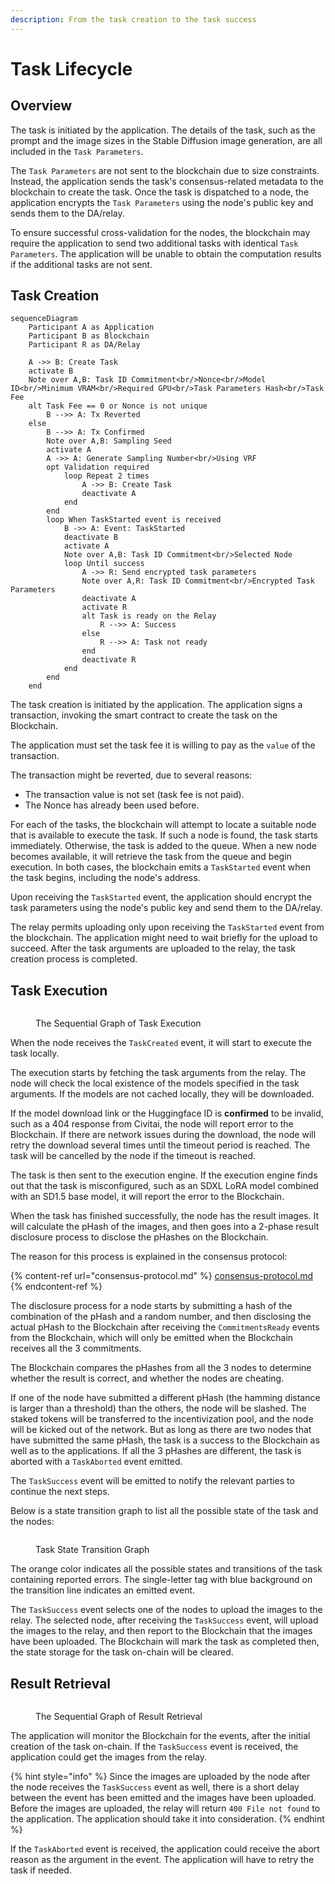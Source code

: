 ```yaml
---
description: From the task creation to the task success
---
```


# Task Lifecycle

## Overview

The task is initiated by the application. The details of the task, such as the prompt and the image sizes in the Stable Diffusion image generation, are all included in the `Task Parameters`.&#x20;

The `Task Parameters` are not sent to the blockchain due to size constraints. Instead, the application sends the task's consensus-related metadata to the blockchain to create the task. Once the task is dispatched to a node, the application encrypts the `Task Parameters` using the node's public key and sends them to the DA/relay.

To ensure successful cross-validation for the nodes, the blockchain may require the application to send two additional tasks with identical `Task Parameters`. The application will be unable to obtain the computation results if the additional tasks are not sent.



## Task Creation

```mermaid
sequenceDiagram
    Participant A as Application
    Participant B as Blockchain
    Participant R as DA/Relay

    A ->> B: Create Task
    activate B
    Note over A,B: Task ID Commitment<br/>Nonce<br/>Model ID<br/>Minimum VRAM<br/>Required GPU<br/>Task Parameters Hash<br/>Task Fee
    alt Task Fee == 0 or Nonce is not unique
        B -->> A: Tx Reverted
    else
        B -->> A: Tx Confirmed
        Note over A,B: Sampling Seed
        activate A
        A ->> A: Generate Sampling Number<br/>Using VRF
        opt Validation required
            loop Repeat 2 times
                A ->> B: Create Task
                deactivate A
            end
        end
        loop When TaskStarted event is received
            B ->> A: Event: TaskStarted
            deactivate B
            activate A
            Note over A,B: Task ID Commitment<br/>Selected Node
            loop Until success
                A ->> R: Send encrypted task parameters
                Note over A,R: Task ID Commitment<br/>Encrypted Task Parameters
                deactivate A
                activate R
                alt Task is ready on the Relay
                    R -->> A: Success
                else
                    R -->> A: Task not ready
                end
                deactivate R
            end
        end
    end
```

The task creation is initiated by the application. The application signs a transaction, invoking the smart contract to create the task on the Blockchain.

The application must set the task fee it is willing to pay as the `value` of the transaction.

The transaction might be reverted, due to several reasons:

* The transaction value is not set (task fee is not paid).
* The Nonce has already been used before.

For each of the tasks, the blockchain will attempt to locate a suitable node that is available to execute the task. If such a node is found, the task starts immediately. Otherwise, the task is added to the queue. When a new node becomes available, it will retrieve the task from the queue and begin execution. In both cases, the blockchain emits a `TaskStarted` event when the task begins, including the node's address.

Upon receiving the `TaskStarted` event, the application should encrypt the task parameters using the node's public key and send them to the DA/relay.

The relay permits uploading only upon receiving the `TaskStarted` event from the blockchain. The application might need to wait briefly for the upload to succeed. After the task arguments are uploaded to the relay, the task creation process is completed.

## Task Execution

<figure><img src="../.gitbook/assets/b1d94c1193739faf6f29711eda1ec92.png" alt=""><figcaption><p>The Sequential Graph of Task Execution</p></figcaption></figure>

When the node receives the `TaskCreated` event, it will start to execute the task locally.

The execution starts by fetching the task arguments from the relay. The node will check the local existence of the models specified in the task arguments. If the models are not cached locally, they will be downloaded.

If the model download link or the Huggingface ID is **confirmed** to be invalid, such as a 404 response from Civitai, the node will report error to the Blockchain. If there are network issues during the download, the node will retry the download several times until the timeout period is reached. The task will be cancelled by the node if the timeout is reached.

The task is then sent to the execution engine. If the execution engine finds out that the task is misconfigured, such as an SDXL LoRA model combined with an SD1.5 base model, it will report the error to the Blockchain.

When the task has finished successfully, the node has the result images. It will calculate the pHash of the images, and then goes into a 2-phase result disclosure process to disclose the pHashes on the Blockchain.

The reason for this process is explained in the consensus protocol:

{% content-ref url="consensus-protocol.md" %}
[consensus-protocol.md](consensus-protocol.md)
{% endcontent-ref %}

The disclosure process for a node starts by submitting a hash of the combination of the pHash and a random number, and then disclosing the actual pHash to the Blockchain after receiving the `CommitmentsReady` events from the Blockchain, which will only be emitted when the Blockchain receives all the 3 commitments.

The Blockchain compares the pHashes from all the 3 nodes to determine whether the result is correct, and whether the nodes are cheating.

If one of the node have submitted a different pHash (the hamming distance is larger than a threshold) than the others, the node will be slashed. The staked tokens will be transferred to the incentivization pool, and the node will be kicked out of the network. But as long as there are two nodes that have submitted the same pHash, the task is a success to the Blockchain as well as to the applications. If all the 3 pHashes are different, the task is aborted with a `TaskAborted` event emitted.

The `TaskSuccess` event will be emitted to notify the relevant parties to continue the next steps.

Below is a state transition graph to list all the possible state of the task and the nodes:

<figure><img src="../.gitbook/assets/image.png" alt=""><figcaption><p>Task State Transition Graph</p></figcaption></figure>

The orange color indicates all the possible states and transitions of the task containing reported errors. The single-letter tag with blue background on the transition line indicates an emitted event.

&#x20;The `TaskSuccess` event selects one of the nodes to upload the images to the relay. The selected node, after receiving the `TaskSuccess` event, will upload the images to the relay, and then report to the Blockchain that the images have been uploaded. The Blockchain will mark the task as completed then, the state storage for the task on-chain will be cleared.

## Result Retrieval

<figure><img src="../.gitbook/assets/ce7d4b2201ae738da60128e058f5a1c.png" alt=""><figcaption><p>The Sequential Graph of Result Retrieval</p></figcaption></figure>

The application will monitor the Blockchain for the events, after the initial creation of the task on-chain. If the `TaskSuccess` event is received, the application could get the images from the relay.

{% hint style="info" %}
Since the images are uploaded by the node after the node receives the `TaskSuccess` event as well, there is a short delay between the event has been emitted and the images have been uploaded. Before the images are uploaded, the relay will return `400 File not found` to the application. The application should take it into consideration.&#x20;
{% endhint %}

If the `TaskAborted` event is received, the application could receive the abort reason as the argument in the event. The application will have to retry the task if needed.
